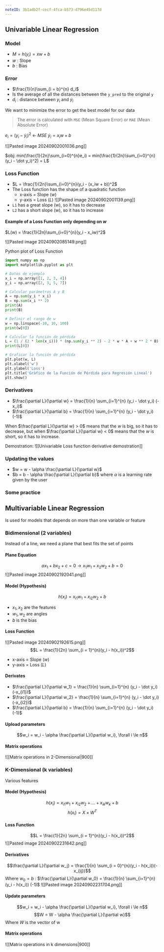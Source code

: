 ```yaml
---
noteID: 3b1adb2f-cecf-4fca-b573-d796e45d117d
---
```

## Univariable Linear Regression

### Model
+ $M = h(y_i) = xw + b$
+ $w$ : Slope
+ $b$ : Bias

### Error
+ $\frac{1}{n}\sum_{i = b}^{n} d_i$
+ Is the average of all the distances between the `y_pred` to the original `y`
+ $d_i$ : distance between $y_i$ and $\dot y_i$ 

We want to minimize the error to get the best model for our data

> The error is calculated with `MSE` (Mean Square Error) or `MAE` (Mean Absolute Error)

$e_i = (y_i - \dot y_{i})^2$ <- *MSE*
$\dot y_i = x_iw + b$

![[Pasted image 20240902001036.png]]

$obj: min(\frac{1}{2n}\sum_{i=0}^{n}e_i) = min(\frac{1}{2n}\sum_{i=0}^{n}(y_i - \dot y_i)^2) = L$

### Loss Function
+ $L = \frac{1}{2n}\sum_{i=0}^{n}(y_i - (x_iw + b))^2$
+ The Loss function has the shape of a quadratic function
	+ x-axis = Slope $(w)$ 
	+ y-axis = Loss $(L)$
![[Pasted image 20240902001139.png]]
+ `L1` has a great slope (w), so it has to decrease
+ `L2` has a short slope (w), so it has to increase
#### Example of a Loss Function only depending on $w$
$L(w) = \frac{1}{2n}\sum_{i=0}^{n}(y_i - x_iw)^2$

![[Pasted image 20240902085149.png]]

Python plot of Loss Function
```python
import numpy as np
import matplotlib.pyplot as plt

# Datos de ejemplo
x_i = np.array([1, 2, 3, 4])
y_i = np.array([2, 3, 5, 7])

# Calcular parámetros A y B
A = np.sum(y_i * x_i)
B = np.sum(x_i ** 2)
print(A)
print(B)

# Definir el rango de w
w = np.linspace(-10, 10, 100)
print(w[0])

# Calcular la función de pérdida
L = (1 / (2 * len(x_i))) * (np.sum(y_i ** 2) - 2 * w * A + w ** 2 * B)
print(L[0])

# Graficar la función de pérdida
plt.plot(w, L)
plt.xlabel('w')
plt.ylabel('Loss')
plt.title('Gráfico de la Función de Pérdida para Regresión Lineal')
plt.show()
```

### Derivatives
+ $\frac{\partial L}{\partial w} = \frac{1}{n} \sum_{i=1}^{n} (y_i - \dot y_i) (-x_i)$
+ $\frac{\partial L}{\partial b} = \frac{1}{n} \sum_{i=1}^{n} (y_i - \dot y_i) (-1)$

When $\frac{\partial L}{\partial w} > 0$ means that the $w$ is big, so it has to decrease, but when $\frac{\partial L}{\partial w} < 0$ means that the $w$ is short, so it has to increase.

Demostration:
![[Univariable Loss function derivative demostration]]
### Updating the values
+ $w = w - \alpha \frac{\partial L}{\partial w}$
+ $b = b - \alpha \frac{\partial L}{\partial b}$
where $\alpha$ is a learning rate given by the user
### Some practice

## Multivariable Linear Regression
Is used for models that depends on more than one variable or feature
### Bidimensional (2 variables)
Instead of a line, we need a plane that best fits the set of points

#### Plane Equation
$$ax_1 + bx_2 + c = 0 \rightarrow x_1w_1 + x_2w_2 + b = 0$$
![[Pasted image 20240902192041.png]]
#### Model (Hypothesis)
$$h(x_i) = x_{i1}w_1 + x_{i2}w_2 + b$$
+ $x_1, x_2$ are the features
+ $w_1, w_2$ are angles
+ $b$ is the bias

#### Loss Function
![[Pasted image 20240902192615.png]]
$$L = \frac{1}{2n} \sum_{i = 1}^{n}(y_i - h(x_i))^2$$
+ x-axis = Slope $(w)$ 
+ y-axis = Loss $(L)$

#### Derivates
+ $\frac{\partial L}{\partial w_1} = \frac{1}{n} \sum_{i=1}^{n} (y_i - \dot y_i) (-x_{i1})$
+ $\frac{\partial L}{\partial w_2} = \frac{1}{n} \sum_{i=1}^{n} (y_i - \dot y_i) (-x_{i2})$
+ $\frac{\partial L}{\partial b} = \frac{1}{n} \sum_{i=1}^{n} (y_i - \dot y_i) (-1)$

#### Upload parameters
$$w_i = w_i - \alpha \frac{\partial L}{\partial w_i}, \forall i \le n$$
#### Matrix operations
![[Matrix operations in 2-Dimensional|900]]
### K-Dimensional (k variables)
Various features

#### Model (Hypothesis)
$$h(x_i) = x_{i1}w_1 + x_{i2}w_2 + ... + x_{ik}w_k + b$$
$$h(x_i) = X\times W^T$$
#### Loss Function
$$L = \frac{1}{2n} \sum_{i = 1}^{n}(y_i - h(x_i))^2$$
![[Pasted image 20240902231642.png]]
#### Derivatives
$$\frac{\partial L}{\partial w_j} = \frac{1}{n} \sum_{i = 0}^{n}(y_i - h(x_i))(-x_{ij})$$
Where $w_0 = b$ : $\frac{\partial L}{\partial w_0} = \frac{1}{n} \sum_{i=1}^{n} (y_i - h(x_i)) (-1)$
![[Pasted image 20240902231704.png]]

#### Update parameters
$$w_i = w_i - \alpha \frac{\partial L}{\partial w_i}, \forall i \le n$$
$$W = W - \alpha \frac{\partial L}{\partial w}$$
Where $W$ is the vector of w
#### Matrix operations
![[Matrix operations in k dimensions|900]]

